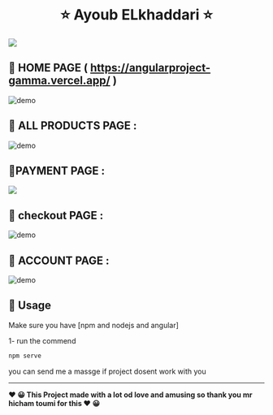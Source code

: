   

<h1 align="center" >   ⭐    Ayoub ELkhaddari    ⭐</h1>
<p align="center"> 
  </p>
  <img align="center" src="https://i.imgur.com/5pM3ZCj.png" />
  
 ##  🚀 HOME PAGE ( https://angularproject-gamma.vercel.app/ )
  <img align="center" src="https://i.imgur.com/vZoINjk.png" alt="demo"/>
  
 ## 🚀 ALL PRODUCTS PAGE  : 
<img  align="center" src="https://i.imgur.com/sCSuhQH.png" alt="demo"/>

 ## 🚀PAYMENT  PAGE : 
  <img  align="center" src="https://i.imgur.com/0FHrjez.png"/>
  
 ##   🚀 checkout PAGE : 
  <img   align="center" src="https://i.imgur.com/GpqqcNZ.png" alt="demo"/>
  
 ##   🚀 ACCOUNT PAGE  : 
  <img   align="center" src="https://i.imgur.com/ssTt7q3.png" alt="demo"/>
  
 ## 🚀 Usage
Make sure you have [npm and nodejs and angular]

1-  run the commend 

```sh
npm serve 
```

you can send me a massge if project dosent work with you


---
<p>
<b align="center" > ❤️  😀 This Project made with a lot od love and amusing so thank you mr hicham toumi  for this   ❤️  😀 </b> </p>
 

